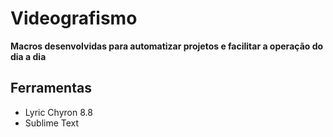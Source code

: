 <h1>Videografismo</h1>
<strong>Macros desenvolvidas para automatizar projetos e facilitar a operação do dia a dia</strong>

<h2>Ferramentas</h2>
<ul>
  <li>Lyric Chyron 8.8</li>
  <li>Sublime Text</li>
</ul>
